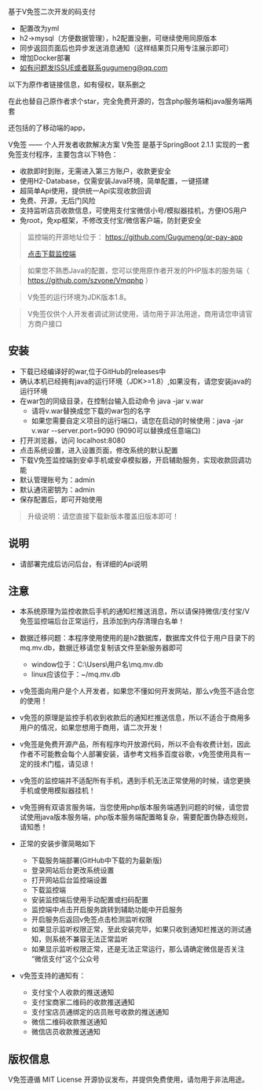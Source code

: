 
基于V免签二次开发的码支付

- 配置改为yml 
- h2->mysql（方便数据管理），h2配置没删，可继续使用同原版本
- 同步返回页面后也异步发送消息通知（这样结果页只用专注展示即可）
- 增加Docker部署
- 如有问题发ISSUE或者联系gugumeng@qq.com

以下为原作者链接信息，如有侵权，联系删之

在此也替自己原作者求个star，完全免费开源的，包含php服务端和java服务端两套

还包括的了移动端的app，

V免签  —— 个人开发者收款解决方案
V免签 是基于SpringBoot 2.1.1 实现的一套免签支付程序，主要包含以下特色：

 + 收款即时到账，无需进入第三方账户，收款更安全
 + 使用H2-Database，仅需安装Java环境，简单配置，一键搭建
 + 超简单Api使用，提供统一Api实现收款回调
 + 免费、开源，无后门风险
 + 支持监听店员收款信息，可使用支付宝微信小号/模拟器挂机，方便IOS用户
 + 免root，免xp框架，不修改支付宝/微信客户端，防封更安全
> 监控端的开源地址位于： https://github.com/Gugumeng/qr-pay-app
>
> [点击下载监控端](https://download.guguya.ltd/qrApp.apk)
> 

> 如果您不熟悉Java的配置，您可以使用原作者开发的PHP版本的服务端（ https://github.com/szvone/Vmqphp ）


> V免签的运行环境为JDK版本1.8。

> V免签仅供个人开发者调试测试使用，请勿用于非法用途，商用请您申请官方商户接口

## 安装

 + 下载已经编译好的war,位于GitHub的releases中
 + 确认本机已经拥有java的运行环境（JDK>=1.8）,如果没有，请您安装java的运行环境
 + 在war包的同级目录，在控制台输入启动命令 java -jar v.war
    + 请将v.war替换成您下载的war包的名字
    + 如果您需要自定义项目的运行端口，请您在启动的时候使用：java -jar v.war --server.port=9090 (9090可以替换成任意端口)
 + 打开浏览器，访问 localhost:8080
 + 点击系统设置，进入设置页面，修改系统的默认配置
 + 下载V免签监控端到安卓手机或安卓模拟器，开启辅助服务，实现收款回调功能
 + 默认管理账号为：admin
 + 默认通讯密钥为：admin
 + 保存配置后，即可开始使用


 > 升级说明：请您直接下载新版本覆盖旧版本即可！


## 说明
 + 请部署完成后访问后台，有详细的Api说明


## 注意

  + 本系统原理为监控收款后手机的通知栏推送消息，所以请保持微信/支付宝/V免签监控端后台正常运行，且添加到内存清理白名单！

  + 数据迁移问题：本程序使用使用的是h2数据库，数据库文件位于用户目录下的mq.mv.db，数据迁移请您复制该文件至新服务器即可
    + window位于：C:\Users\用户名\mq.mv.db
    + linux应该位于：~/mq.mv.db


  + v免签面向用户是个人开发者，如果您不懂如何开发网站，那么v免签不适合您的使用！
  
  + v免签的原理是监控手机收到收款后的通知栏推送信息，所以不适合于商用多用户的情况，如果您想用于商用，请二次开发！
  
  + v免签是免费开源产品，所有程序均开放源代码，所以不会有收费计划，因此作者不可能教会每个人部署安装，请参考文档多百度谷歌，v免签使用具有一定的技术门槛，请见谅！
  
  + v免签的监控端并不适配所有手机，遇到手机无法正常使用的时候，请您更换手机或使用模拟器挂机！
  
  + v免签拥有双语言服务端，当您使用php版本服务端遇到问题的时候，请您尝试使用java版本服务端，php版本服务端配置略复杂，需要配置伪静态规则，请知悉！

  + 正常的安装步骤简略如下
    + 下载服务端部署(GitHub中下载的为最新版)
    + 登录网站后台更改系统设置
    + 打开网站后台监控端设置
    + 下载监控端
    + 安装监控端后使用手动配置或扫码配置
    + 监控端中点击开启服务跳转到辅助功能中开启服务
    + 开启服务后返回v免签点击检测监听权限
    + 如果显示监听权限正常，至此安装完毕，如果只收到通知栏推送的测试通知，则系统不兼容无法正常监听
    + 如果显示监听权限正常，还是无法正常运行，那么请确定微信是否关注 “微信支付”这个公众号
    
  + v免签支持的通知有：
    + 支付宝个人收款的推送通知
    + 支付宝商家二维码的收款推送通知
    + 支付宝店员通绑定的店员账号收款的推送通知
    + 微信二维码收款推送通知
    + 微信店员收款推送通知
    

## 版权信息

V免签遵循 MIT License 开源协议发布，并提供免费使用，请勿用于非法用途。
